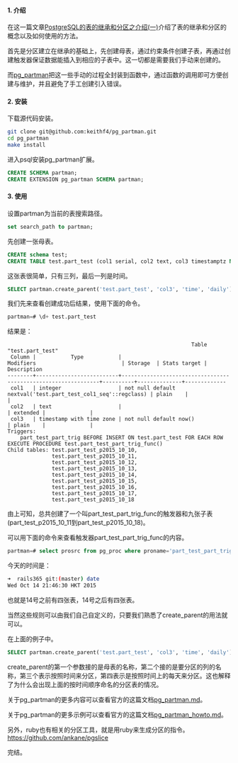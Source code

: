 #### 1. 介绍

在这一篇文章[PostgreSQL的表的继承和分区之介绍(一)](http://www.rails365.net/articles/2015-10-09-postgresql-de-biao-de-ji-cheng-he-fen-qu-zhi-jie-shao-yi)介绍了表的继承和分区的概念以及如何使用的方法。

首先是分区建立在继承的基础上，先创建母表，通过约束条件创建子表，再通过创建触发器保证数据能插入到相应的子表中。这一切都是需要我们手动来创建的。

而[pg_partman](https://github.com/keithf4/pg_partman)把这一些手动的过程全封装到函数中，通过函数的调用即可方便创建与维护，并且避免了手工创建引入错误。

#### 2. 安装

下载源代码安装。

``` bash
git clone git@github.com:keithf4/pg_partman.git
cd pg_partman
make install
```

进入psql安装pg_partman扩展。

``` sql
CREATE SCHEMA partman;
CREATE EXTENSION pg_partman SCHEMA partman;
```

#### 3. 使用

设置partman为当前的表搜索路径。

``` sql
set search_path to partman;
```

先创建一张母表。

``` sql
CREATE schema test;
CREATE TABLE test.part_test (col1 serial, col2 text, col3 timestamptz NOT NULL DEFAULT now());
```

这张表很简单，只有三列，最后一列是时间。

``` sql
SELECT partman.create_parent('test.part_test', 'col3', 'time', 'daily');
```

我们先来查看创建成功后结果，使用下面的命令。

``` sql
partman=# \d+ test.part_test
```

结果是：

```
                                                          Table "test.part_test"
 Column |           Type           |                           Modifiers                           | Storage  | Stats target | Description 
--------+--------------------------+---------------------------------------------------------------+----------+--------------+-------------
 col1   | integer                  | not null default nextval('test.part_test_col1_seq'::regclass) | plain    |              | 
 col2   | text                     |                                                               | extended |              | 
 col3   | timestamp with time zone | not null default now()                                        | plain    |              | 
Triggers:
    part_test_part_trig BEFORE INSERT ON test.part_test FOR EACH ROW EXECUTE PROCEDURE test.part_test_part_trig_func()
Child tables: test.part_test_p2015_10_10,
              test.part_test_p2015_10_11,
              test.part_test_p2015_10_12,
              test.part_test_p2015_10_13,
              test.part_test_p2015_10_14,
              test.part_test_p2015_10_15,
              test.part_test_p2015_10_16,
              test.part_test_p2015_10_17,
              test.part_test_p2015_10_18
```

由上可知，总共创建了一个叫part_test_part_trig_func的触发器和九张子表(part_test_p2015_10_11到part_test_p2015_10_18)。

可以用下面的命令来查看触发器part_test_part_trig_func的内容。

``` sql
partman=# select prosrc from pg_proc where proname='part_test_part_trig_func';
```

今天的时间是：

``` bash
➜  rails365 git:(master) date
Wed Oct 14 21:46:30 HKT 2015
```

也就是14号之前有四张表，14号之后有四张表。

当然这些规则可以由我们自己自定义的，只要我们熟悉了create_parent的用法就可以。

在上面的例子中。

``` sql
SELECT partman.create_parent('test.part_test', 'col3', 'time', 'daily');
```

create_parent的第一个参数接的是母表的名称，第二个接的是要分区的列的名称，第三个表示按照时间来分区，第四表示是按照时间上的每天来分区。这也解释了为什么会出现上面的按时间顺序命名的分区表的情况。

关于pg_partman的更多内容可以查看官方的这篇文档[pg_partman.md](https://github.com/keithf4/pg_partman/blob/master/doc/pg_partman.md)。

关于pg_partman的更多示例可以查看官方的这篇文档[pg_partman_howto.md](https://github.com/keithf4/pg_partman/blob/master/doc/pg_partman_howto.md)。

另外，ruby也有相关的分区工具，就是用ruby来生成分区的指令。https://github.com/ankane/pgslice

完结。
